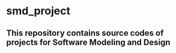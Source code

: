 # smd_project
## This repository contains source codes of projects for Software Modeling and Design
